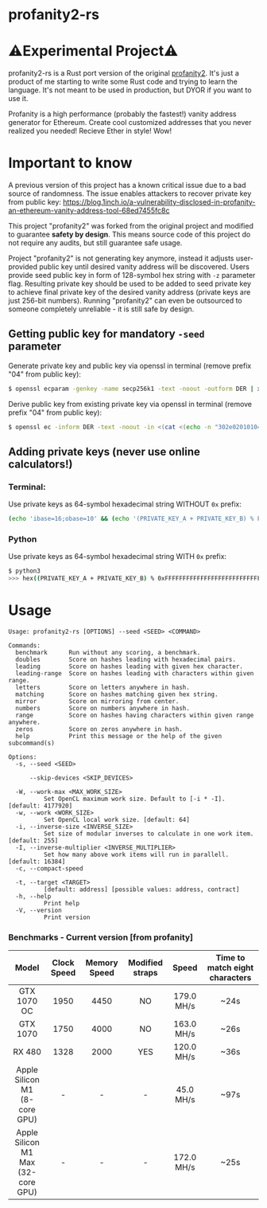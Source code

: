 # profanity2-rs

# ⚠️Experimental Project⚠️
profanity2-rs is a Rust port version of the original [profanity2](https://github.com/1inch/profanity2). It's just a product of me starting to write some Rust code and trying to learn the language. It's not meant to be used in production, but DYOR if you want to use it.

Profanity is a high performance (probably the fastest!) vanity address generator for Ethereum. Create cool customized addresses that you never realized you needed! Recieve Ether in style! Wow!

# Important to know

A previous version of this project has a known critical issue due to a bad source of randomness. The issue enables attackers to recover private key from public key: https://blog.1inch.io/a-vulnerability-disclosed-in-profanity-an-ethereum-vanity-address-tool-68ed7455fc8c

This project "profanity2" was forked from the original project and modified to guarantee **safety by design**. This means source code of this project do not require any audits, but still guarantee safe usage.

Project "profanity2" is not generating key anymore, instead it adjusts user-provided public key until desired vanity address will be discovered. Users provide seed public key in form of 128-symbol hex string with `-z` parameter flag. Resulting private key should be used to be added to seed private key to achieve final private key of the desired vanity address (private keys are just 256-bit numbers). Running "profanity2" can even be outsourced to someone completely unreliable - it is still safe by design.

## Getting public key for mandatory `-seed` parameter

Generate private key and public key via openssl in terminal (remove prefix "04" from public key):
```bash
$ openssl ecparam -genkey -name secp256k1 -text -noout -outform DER | xxd -p -c 1000 | sed 's/41534e31204f49443a20736563703235366b310a30740201010420/Private Key: /' | sed 's/a00706052b8104000aa144034200/\'$'\nPublic Key: /'
```

Derive public key from existing private key via openssl in terminal (remove prefix "04" from public key):
```bash
$ openssl ec -inform DER -text -noout -in <(cat <(echo -n "302e0201010420") <(echo -n "PRIVATE_KEY_HEX") <(echo -n "a00706052b8104000a") | xxd -r -p) 2>/dev/null | tail -6 | head -5 | sed 's/[ :]//g' | tr -d '\n' && echo
```

## Adding private keys (never use online calculators!)

### Terminal:

Use private keys as 64-symbol hexadecimal string WITHOUT `0x` prefix:
```bash
(echo 'ibase=16;obase=10' && (echo '(PRIVATE_KEY_A + PRIVATE_KEY_B) % FFFFFFFFFFFFFFFFFFFFFFFFFFFFFFFFFFFFFFFFFFFFFFFFFFFFFFFEFFFFFC2F' | tr '[:lower:]' '[:upper:]')) | bc
```

### Python

Use private keys as 64-symbol hexadecimal string WITH `0x` prefix:
```bash
$ python3
>>> hex((PRIVATE_KEY_A + PRIVATE_KEY_B) % 0xFFFFFFFFFFFFFFFFFFFFFFFFFFFFFFFFFFFFFFFFFFFFFFFFFFFFFFFEFFFFFC2F)
```

# Usage
```
Usage: profanity2-rs [OPTIONS] --seed <SEED> <COMMAND>

Commands:
  benchmark      Run without any scoring, a benchmark.
  doubles        Score on hashes leading with hexadecimal pairs.
  leading        Score on hashes leading with given hex character.
  leading-range  Score on hashes leading with characters within given range.
  letters        Score on letters anywhere in hash.
  matching       Score on hashes matching given hex string.
  mirror         Score on mirroring from center.
  numbers        Score on numbers anywhere in hash.
  range          Score on hashes having characters within given range anywhere.
  zeros          Score on zeros anywhere in hash.
  help           Print this message or the help of the given subcommand(s)

Options:
  -s, --seed <SEED>

      --skip-devices <SKIP_DEVICES>

  -W, --work-max <MAX_WORK_SIZE>
          Set OpenCL maximum work size. Default to [-i * -I]. [default: 4177920]
  -w, --work <WORK_SIZE>
          Set OpenCL local work size. [default: 64]
  -i, --inverse-size <INVERSE_SIZE>
          Set size of modular inverses to calculate in one work item. [default: 255]
  -I, --inverse-multiplier <INVERSE_MULTIPLIER>
          Set how many above work items will run in parallell. [default: 16384]
  -c, --compact-speed

  -t, --target <TARGET>
          [default: address] [possible values: address, contract]
  -h, --help
          Print help
  -V, --version
          Print version
```

### Benchmarks - Current version [from profanity]
|Model|Clock Speed|Memory Speed|Modified straps|Speed|Time to match eight characters
|:-:|:-:|:-:|:-:|:-:|:-:|
|GTX 1070 OC|1950|4450|NO|179.0 MH/s| ~24s
|GTX 1070|1750|4000|NO|163.0 MH/s| ~26s
|RX 480|1328|2000|YES|120.0 MH/s| ~36s
|Apple Silicon M1<br/>(8-core GPU)|-|-|-|45.0 MH/s| ~97s
|Apple Silicon M1 Max<br/>(32-core GPU)|-|-|-|172.0 MH/s| ~25s